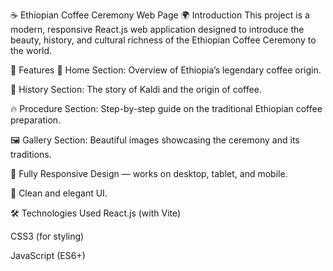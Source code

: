 ☕ Ethiopian Coffee Ceremony Web Page
🌍 Introduction
This project is a modern, responsive React.js web application designed to introduce the beauty, history, and cultural richness of the Ethiopian Coffee Ceremony to the world.

🚀 Features
🌿 Home Section: Overview of Ethiopia’s legendary coffee origin.

📖 History Section: The story of Kaldi and the origin of coffee.

🔥 Procedure Section: Step-by-step guide on the traditional Ethiopian coffee preparation.

🖼️ Gallery Section: Beautiful images showcasing the ceremony and its traditions.

📱 Fully Responsive Design — works on desktop, tablet, and mobile.

🎨 Clean and elegant UI.

🛠️ Technologies Used
React.js (with Vite)

CSS3 (for styling)

JavaScript (ES6+)
